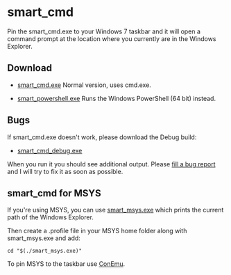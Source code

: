 smart_cmd
=========

Pin the smart_cmd.exe to your Windows 7 taskbar and it will open a command prompt at the location
where you currently are in the Windows Explorer.

Download
--------

* [smart_cmd.exe](http://watteimdocht.de/downloads/smart_cmd.exe) Normal version, uses cmd.exe.

* [smart_powershell.exe](https://github.com/downloads/jhasse/smart_cmd/smart_powershell.exe) Runs the Windows PowerShell (64 bit) instead.

Bugs
----

If smart_cmd.exe doesn't work, please download the Debug build:

* [smart_cmd_debug.exe](http://watteimdocht.de/downloads/smart_cmd_debug.exe)

When you run it you should see additional output. Please
[fill a bug report](https://github.com/jhasse/smart_cmd/issues/new) and I will try to fix it as soon
as possible.

smart_cmd for MSYS
------------------

If you're using MSYS, you can use
[smart_msys.exe](https://github.com/jhasse/smart_cmd/releases/download/v1.0/smart_msys.exe)
which prints the current path of the Windows Explorer.

Then create a .profile file in your MSYS home folder along with smart_msys.exe
and add:

```
cd "$(./smart_msys.exe)"
```

To pin MSYS to the taskbar use [ConEmu](https://code.google.com/p/conemu-maximus5/).
